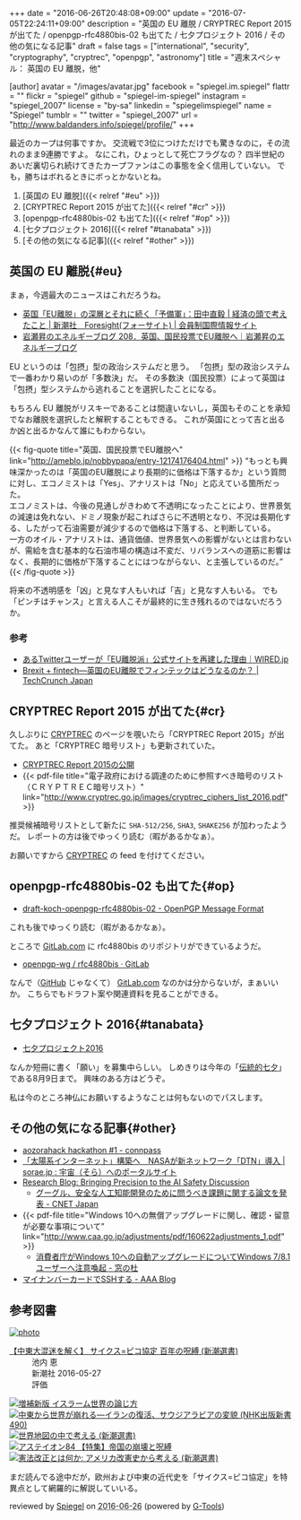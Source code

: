 +++
date = "2016-06-26T20:48:08+09:00"
update = "2016-07-05T22:24:11+09:00"
description = "英国の EU 離脱 / CRYPTREC Report 2015 が出てた / openpgp-rfc4880bis-02 も出てた / 七夕プロジェクト 2016 / その他の気になる記事"
draft = false
tags = ["international", "security", "cryptography", "cryptrec", "openpgp", "astronomy"]
title = "週末スペシャル： 英国の EU 離脱，他"

[author]
  avatar = "/images/avatar.jpg"
  facebook = "spiegel.im.spiegel"
  flattr = ""
  flickr = "spiegel"
  github = "spiegel-im-spiegel"
  instagram = "spiegel_2007"
  license = "by-sa"
  linkedin = "spiegelimspiegel"
  name = "Spiegel"
  tumblr = ""
  twitter = "spiegel_2007"
  url = "http://www.baldanders.info/spiegel/profile/"
+++

最近のカープは何事ですか。
交流戦で3位につけただけでも驚きなのに，その流れのまま9連勝ですよ。
なにこれ，ひょっとして死亡フラグなの？ 四半世紀のあいだ裏切られ続けてきたカープファンはこの事態を全く信用していない。
でも，勝ちはボれるときにボっとかないとね。

1. [英国の EU 離脱]({{< relref "#eu" >}})
1. [CRYPTREC Report 2015 が出てた]({{< relref "#cr" >}})
1. [openpgp-rfc4880bis-02 も出てた]({{< relref "#op" >}})
1. [七夕プロジェクト 2016]({{< relref "#tanabata" >}})
1. [その他の気になる記事]({{< relref "#other" >}})

## 英国の EU 離脱{#eu}

まぁ，今週最大のニュースはこれだろうね。

- [英国「EU離脱」の深層とそれに続く「予備軍」：田中直毅 | 経済の頭で考えたこと | 新潮社　Foresight(フォーサイト) | 会員制国際情報サイト](http://www.fsight.jp/articles/-/41288)
- [岩瀬昇のエネルギーブログ 208．英国、国民投票でEU離脱へ｜岩瀬昇のエネルギーブログ](http://ameblo.jp/nobbypapa/entry-12174176404.html)

EU というのは「包摂」型の政治システムだと思う。
「包摂」型の政治システムで一番わかり易いのが「多数決」だ。
その多数決（国民投票）によって英国は「包摂」型システムから逃れることを選択したことになる。

もちろん EU 離脱がリスキーであることは間違いないし，英国もそのことを承知でなお離脱を選択したと解釈することもできる。
これが英国にとって吉と出るか凶と出るかなんて誰にもわからない。

{{< fig-quote title="英国、国民投票でEU離脱へ" link="http://ameblo.jp/nobbypapa/entry-12174176404.html" >}}
<q>もっとも興味深かったのは「英国のEU離脱により長期的に価格は下落するか」という質問に対し、エコノミストは「Yes」、アナリストは「No」と応えている箇所だった。<br>
エコノミストは、今後の見通しがきわめて不透明になったことにより、世界景気の減速は免れない、ドミノ現象が起こればさらに不透明となり、不況は長期化する、したがって石油需要が減少するので価格は下落する、と判断している。<br>
一方のオイル・アナリストは、通貨価値、世界景気への影響がないとは言わないが、需給を含む基本的な石油市場の構造は不変だ、リバランスへの道筋に影響はなく、長期的に価格が下落することにはつながらない、と主張しているのだ。</q>
{{< /fig-quote >}}

将来の不透明感を「凶」と見なす人もいれば「吉」と見なす人もいる。
でも「ピンチはチャンス」と言える人こそが最終的に生き残れるのではないだろうか。

### 参考

- [あるTwitterユーザーが「EU離脱派」公式サイトを再建した理由｜WIRED.jp](https://www.facebook.com/)
- [Brexit + fintech―英国のEU離脱でフィンテックはどうなるのか？ | TechCrunch Japan](http://jp.techcrunch.com/2016/07/05/20160703brexit-fintech-what-happens-now/)

## CRYPTREC Report 2015 が出てた{#cr}

久しぶりに [CRYPTREC] のページを覗いたら「CRYPTREC Report 2015」が出てた。
あと「CRYPTREC 暗号リスト」も更新されていた。

- [CRYPTREC Report 2015の公開](http://www.cryptrec.go.jp/topics/cryptrec_20160617_c15report.html)
- {{< pdf-file title="電子政府における調達のために参照すべき暗号のリスト（ＣＲＹＰＴＲＥＣ暗号リスト）" link="http://www.cryptrec.go.jp/images/cryptrec_ciphers_list_2016.pdf" >}}

推奨候補暗号リストとして新たに `SHA-512/256`, `SHA3`, `SHAKE256` が加わったようだ。
レポートの方は後でゆっくり読む（暇があるかなぁ）。

お願いですから [CRYPTREC] の feed を付けてください。

## openpgp-rfc4880bis-02 も出てた{#op}

- [draft-koch-openpgp-rfc4880bis-02 - OpenPGP Message Format](https://tools.ietf.org/html/draft-koch-openpgp-rfc4880bis-02)

これも後でゆっくり読む（暇があるかなぁ）。

ところで [GitLab.com] に rfc4880bis のリポジトリができているようだ。

- [openpgp-wg / rfc4880bis · GitLab](https://gitlab.com/openpgp-wg/rfc4880bis)

なんで（[GitHub](https://github.com/) じゃなくて） [GitLab.com] なのかは分からないが，まぁいいか。
こちらでもドラフト案や関連資料を見ることができる。

## 七夕プロジェクト 2016{#tanabata}

- [七夕プロジェクト2016](https://tanabata-project.jp/)

なんか短冊に書く「願い」を募集中らしい。
しめきりは今年の「[伝統的七夕](http://www.nao.ac.jp/faq/a0310.html "伝統的七夕について教えて | 国立天文台")」である8月9日まで。
興味のある方はどうぞ。

私は今のところ神仏にお願いするようなことは何もないのでパスします。

## その他の気になる記事{#other}

- [aozorahack hackathon #1 - connpass](http://aozorahack.connpass.com/event/33921/)
- [「太陽系インターネット」構築へ　NASAが新ネットワーク「DTN」導入 | sorae.jp : 宇宙（そら）へのポータルサイト](http://sorae.jp/030201/2016_06_24_nasa.html)
- [Research Blog: Bringing Precision to the AI Safety Discussion](https://research.googleblog.com/2016/06/bringing-precision-to-ai-safety.html)
    - [グーグル、安全な人工知能開発のために問うべき課題に関する論文を発表 - CNET Japan](http://japan.cnet.com/news/service/35084726/)
- {{< pdf-file title="Windows 10への無償アップグレードに関し、確認・留意が必要な事項について" link="http://www.caa.go.jp/adjustments/pdf/160622adjustments_1.pdf" >}}
    - [消費者庁がWindows 10への自動アップグレードについてWindows 7/8.1ユーザーへ注意喚起 - 窓の杜](http://forest.watch.impress.co.jp/docs/news/1006675.html)
- [マイナンバーカードでSSHする - AAA Blog](https://www.osstech.co.jp/~hamano/posts/jpki-ssh/)

[CRYPTREC]: http://www.cryptrec.go.jp/
[GitLab.com]: https://gitlab.com/

## 参考図書

<div class="hreview" ><a class="item url" href="http://www.amazon.co.jp/exec/obidos/ASIN/4106037866/baldandersinf-22/"><img src="http://ecx.images-amazon.com/images/I/51QsC2WBr5L._SL160_.jpg" alt="photo" class="photo"  /></a><dl ><dt class="fn"><a class="item url" href="http://www.amazon.co.jp/exec/obidos/ASIN/4106037866/baldandersinf-22/">【中東大混迷を解く】 サイクス=ピコ協定 百年の呪縛 (新潮選書)</a></dt><dd>池内 恵 </dd><dd>新潮社 2016-05-27</dd><dd>評価<abbr class="rating" title="4"><img src="http://g-images.amazon.com/images/G/01/detail/stars-4-0.gif" alt="" /></abbr> </dd></dl><p class="similar"><a href="http://www.amazon.co.jp/exec/obidos/ASIN/4120048349/baldandersinf-22/" target="_top"><img src="http://images.amazon.com/images/P/4120048349.09._SCTHUMBZZZ_.jpg"  alt="増補新版 イスラーム世界の論じ方"  /></a> <a href="http://www.amazon.co.jp/exec/obidos/ASIN/4140884908/baldandersinf-22/" target="_top"><img src="http://images.amazon.com/images/P/4140884908.09._SCTHUMBZZZ_.jpg"  alt="中東から世界が崩れる―イランの復活、サウジアラビアの変貌 (NHK出版新書 490)"  /></a> <a href="http://www.amazon.co.jp/exec/obidos/ASIN/4106037890/baldandersinf-22/" target="_top"><img src="http://images.amazon.com/images/P/4106037890.09._SCTHUMBZZZ_.jpg"  alt="世界地図の中で考える (新潮選書)"  /></a> <a href="http://www.amazon.co.jp/exec/obidos/ASIN/4484162164/baldandersinf-22/" target="_top"><img src="http://images.amazon.com/images/P/4484162164.09._SCTHUMBZZZ_.jpg"  alt="アステイオン84 【特集】帝国の崩壊と呪縛"  /></a> <a href="http://www.amazon.co.jp/exec/obidos/ASIN/4106037874/baldandersinf-22/" target="_top"><img src="http://images.amazon.com/images/P/4106037874.09._SCTHUMBZZZ_.jpg"  alt="憲法改正とは何か: アメリカ改憲史から考える (新潮選書)"  /></a> </p>
<p class="description">まだ読んでる途中だが，欧州および中東の近代史を「サイクス=ピコ協定」を特異点として網羅的に解説していいる。</p>
<p class="gtools" >reviewed by <a href='#maker' class='reviewer'>Spiegel</a> on <abbr class="dtreviewed" title="2016-06-26">2016-06-26</abbr> (powered by <a href="http://www.goodpic.com/mt/aws/index.html" >G-Tools</a>)</p>
</div>

